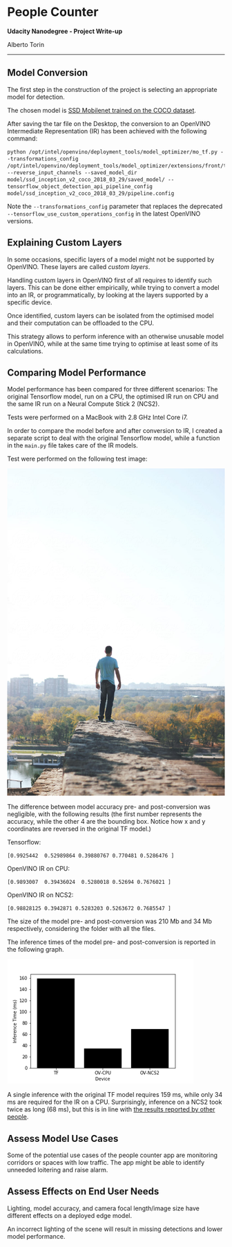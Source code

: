 # People Counter

**Udacity Nanodegree - Project Write-up**

Alberto Torin

--- 

## Model Conversion

The first step in the construction of the project is selecting an appropriate model for detection. 

The chosen model is [SSD Mobilenet trained on the COCO dataset](http://download.tensorflow.org/models/object_detection/ssd_mobilenet_v2_coco_2018_03_29.tar.gz). 

After saving the tar file on the Desktop, the conversion to an OpenVINO Intermediate Representation (IR) has been achieved with the following command:

```
python /opt/intel/openvino/deployment_tools/model_optimizer/mo_tf.py --transformations_config /opt/intel/openvino/deployment_tools/model_optimizer/extensions/front/tf/ssd_v2_support.json --reverse_input_channels --saved_model_dir model/ssd_inception_v2_coco_2018_03_29/saved_model/ --tensorflow_object_detection_api_pipeline_config model/ssd_inception_v2_coco_2018_03_29/pipeline.config 
```

Note the `--transformations_config` parameter that replaces the deprecated `--tensorflow_use_custom_operations_config` in the latest OpenVINO versions.


## Explaining Custom Layers

In some occasions, specific layers of a model might not be supported by OpenVINO. These layers are called _custom layers_. 

Handling custom layers in OpenVINO first of all requires to identify such layers. This can be done either empirically, while trying to convert a model into an IR, or programmatically, by looking at the layers supported by a specific device. 

Once identified, custom layers can be isolated from the optimised model and their computation can be offloaded to the CPU. 

This strategy allows to perform inference with an otherwise unusable model in OpenVINO, while at the same time trying to optimise at least some of its calculations. 

## Comparing Model Performance

Model performance has been compared for three different scenarios: The original Tensorflow model, run on a CPU, the optimised IR run on CPU and the same IR run on a Neural Compute Stick 2 (NCS2).

Tests were performed on a MacBook with 2.8 GHz Intel Core i7.

In order to compare the model before and after conversion to IR, I created a separate script to deal with the original Tensorflow model, while a function in the `main.py` file takes care of the IR models.

Test were performed on the following test image:

![Man standing on a rock](writeup-images/test-image.jpg)

The difference between model accuracy pre- and post-conversion was negligible, with the following results (the first number represents the accuracy, while the other 4 are the bounding box. Notice how x and y coordinates are reversed in the original TF model.)

Tensorflow:

```
[0.9925442  0.52989864 0.39880767 0.770481 0.5286476 ]
```

OpenVINO IR on CPU:

```
[0.9893007  0.39436024  0.5280018 0.52694 0.7676021 ]
```

OpenVINO IR on NCS2:

```
[0.98828125 0.3942871 0.5283203 0.5263672 0.7685547 ]
```


The size of the model pre- and post-conversion was 210 Mb and 34 Mb respectively, considering the folder with all the files. 

The inference times of the model pre- and post-conversion is reported in the following graph.

![Inference times for SSD Mobilenet v2](writeup-images/times.png)

A single inference with the original TF model requires 159 ms, while only 34 ms are required for the IR on a CPU. Surprisingly, inference on a NCS2 took twice as long (68 ms), but this is in line with [the results reported by other people](https://medium.com/@aallan/benchmarking-edge-computing-ce3f13942245). 


## Assess Model Use Cases

Some of the potential use cases of the people counter app are monitoring corridors or spaces with low traffic. The app might be able to identify unneeded loitering and raise alarm.

## Assess Effects on End User Needs

Lighting, model accuracy, and camera focal length/image size have different effects on a
deployed edge model. 

An incorrect lighting of the scene will result in missing detections and lower model performance.
